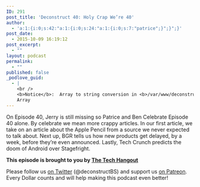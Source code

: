```yaml
---
ID: 291
post_title: 'Deconstruct 40: Holy Crap We’re 40'
author:
  - 'a:1:{i:0;s:42:"a:1:{i:0;s:24:"a:1:{i:0;s:7:"patrice";}";}";}'
post_date:
  - 2015-10-09 16:19:12
post_excerpt:
  - ""
layout: podcast
permalink:
  - ""
published: false
_podlove_guid:
  - |
    <br />
    <b>Notice</b>:  Array to string conversion in <b>/var/www/deconstruct.tv/www/wp-content/plugins/podlove-podcasting-plugin-for-wordpress/lib/custom_guid.php</b> on line <b>40</b><br />
    Array
---
```

On Episode 40, Jerry is still missing so Patrice and Ben Celebrate Episode 40 alone.  By celebrate we mean more crappy articles.  In our first article, we take on an article about the Apple Pencil from a source we never expected to talk about.  Next up, BGR tells us how new products get delayed, by a week, before they’re even announced.  Lastly, Tech Crunch predicts the doom of Android over Stagefright.

**This episode is brought to you by [The Tech Hangout](http://thetechhangout.com)**

Please follow us [on Twitter](http://twitter.com/deconstructBS) (@deconstructBS) and support us [on Patreon](http://patreon.com/deconstruct). Every Dollar counts and will help making this podcast even better!
